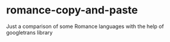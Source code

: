 # romance-copy-and-paste
Just a comparison of some Romance languages with the help of googletrans library
